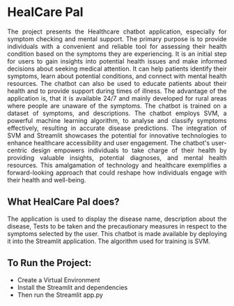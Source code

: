 # **HealCare Pal**

<p align="justify"> The project presents the Healthcare chatbot application, especially for symptom checking and mental support. The primary purpose is to provide individuals with a convenient and reliable tool for assessing their health condition based on the symptoms they are experiencing. It is an initial step for users to gain insights into potential health issues and make informed decisions about seeking medical attention.  It can help patients identify their symptoms, learn about potential conditions, and connect with mental health resources. The chatbot can also be used to educate patients about their health and to provide support during times of illness. The advantage of the application is, that it is available 24/7 and mainly developed for rural areas where people are unaware of the symptoms. The chatbot is trained on a dataset of symptoms, and descriptions. The chatbot employs SVM, a powerful machine learning algorithm, to analyse and classify symptoms effectively, resulting in accurate disease predictions. The integration of SVM and Streamlit showcases the potential for innovative technologies to enhance healthcare accessibility and user engagement. The chatbot's user-centric design empowers individuals to take charge of their health by providing valuable insights, potential diagnoses, and mental health resources. This amalgamation of technology and healthcare exemplifies a forward-looking approach that could reshape how individuals engage with their health and well-being. </p>

## **What HealCare Pal does?**
<p align="justify">The application is used to display the disease name, description about the disease, Tests to be taken and the precautionary measures in respect to the symptoms selected by the user. This chatbot is made available by deploying it into the Streamlit application. The algorithm used for training is SVM. </p>


## To Run the Project:

<ul>
  <li>Create a Virtual Environment</li>
  <li>Install the Streamlit and dependencies</li>
  <li>Then run the Streamlit app.py</li>
</ul>

